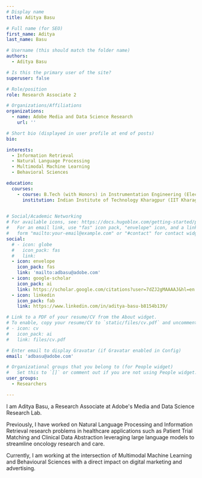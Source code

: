 ```yaml
---
# Display name
title: Aditya Basu

# Full name (for SEO)
first_name: Aditya
last_name: Basu

# Username (this should match the folder name)
authors:
  - Aditya Basu

# Is this the primary user of the site?
superuser: false

# Role/position
role: Research Associate 2

# Organizations/Affiliations
organizations:
  - name: Adobe Media and Data Science Research
    url: ''

# Short bio (displayed in user profile at end of posts)
bio: 

interests:
  - Information Retrieval
  - Natural Language Processing
  - Multimodal Machine Learning
  - Behavioral Sciences

education:
  courses:
    - course: B.Tech (with Honors) in Instrumentation Engineering (Electrical Engineering), 2023
      institution: Indian Institute of Technology Kharagpur (IIT Kharagpur)
      

# Social/Academic Networking
# For available icons, see: https://docs.hugoblox.com/getting-started/page-builder/#icons
#   For an email link, use "fas" icon pack, "envelope" icon, and a link in the
#   form "mailto:your-email@example.com" or "#contact" for contact widget.
social:
  # - icon: globe
  #   icon_pack: fas
  #   link: 
  - icon: envelope
    icon_pack: fas
    link: 'mailto:adbasu@adobe.com'
  - icon: google-scholar
    icon_pack: ai
    link: https://scholar.google.com/citations?user=7dZJ2gMAAAAJ&hl=en
  - icon: linkedin
    icon_pack: fab
    link: https://www.linkedin.com/in/aditya-basu-b8154b139/

# Link to a PDF of your resume/CV from the About widget.
# To enable, copy your resume/CV to `static/files/cv.pdf` and uncomment the lines below.
# - icon: cv
#   icon_pack: ai
#   link: files/cv.pdf

# Enter email to display Gravatar (if Gravatar enabled in Config)
email: 'adbasu@adobe.com'

# Organizational groups that you belong to (for People widget)
#   Set this to `[]` or comment out if you are not using People widget.
user_groups:
  - Researchers

---
```

I am Aditya Basu, a Research Associate at Adobe's Media and Data Science Research Lab.

Previously, I have worked on Natural Language Processing and Information Retrieval research problems in healthcare applications such as Patient Trial Matching and Clinical Data Abstraction leveraging large language models to streamline oncology research and care.

Currently, I am working at the intersection of Multimodal Machine Learning and Behavioural Sciences with a direct impact on digital marketing and advertising.

